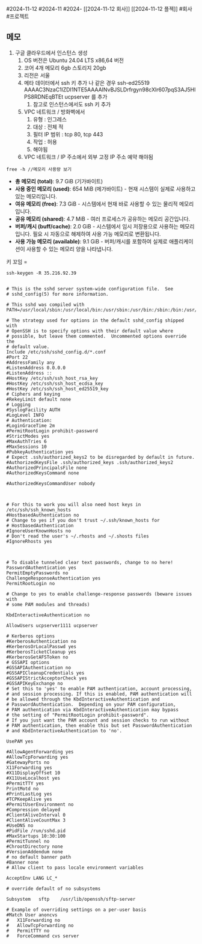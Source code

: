 #2024-11-12 #2024-11 #2024- [[2024-11-12 회사]] [[2024-11-12 플젝]]
#회사 #프로젝트
## 메모
1. 구글 클라우드에서 인스턴스 생성
    1. OS 버전은 Ubuntu 24.04 LTS x86,64 버전 
    2. 코어 4개 메모리 6gb 스토리지 20gb
    3. 리전은 서울
    4. 메타 데이터에서 ssh 키 추가 나 같은 경우 ssh-ed25519 AAAAC3NzaC1lZDI1NTE5AAAAINvBJSLDrfrgyn98cXlr607pqS3AJ5HlPS8RDNEqBTEt ucpserver 를 추가
        1. 참고로 인스턴스에서도 ssh 키 추가
    5. VPC 네트워크 / 방화벽에서 
        1. 유형 : 인그레스
        2. 대상 : 전체 적
        3. 필터 IP 범위 : tcp 80, tcp 443
        4. 작업 : 허용
        5. 해야됨
    6. VPC 네트워크 / IP 주소에서 외부 고정 IP 주소 예약 해야됨

```linux
free -h //메모리 사용량 보기 
```
- **총 메모리 (total)**: 9.7 GiB (기가바이트)
- **사용 중인 메모리 (used)**: 654 MiB (메가바이트) - 현재 시스템이 실제로 사용하고 있는 메모리입니다.
- **여유 메모리 (free)**: 7.3 GiB - 시스템에서 현재 바로 사용할 수 있는 물리적 메모리입니다.
- **공유 메모리 (shared)**: 4.7 MiB - 여러 프로세스가 공유하는 메모리 공간입니다.
- **버퍼/캐시 (buff/cache)**: 2.0 GiB - 시스템에서 임시 저장용으로 사용하는 메모리입니다. 필요 시 자동으로 해제하여 사용 가능 메모리로 변환됩니다.
- **사용 가능 메모리 (available)**: 9.1 GiB - 버퍼/캐시를 포함하여 실제로 애플리케이션이 사용할 수 있는 메모리 양을 나타냅니다.

키 꼬임 = 
```linux
ssh-keygen -R 35.216.92.39
```




```linux:sshd_config
  
# This is the sshd server system-wide configuration file.  See
# sshd_config(5) for more information.

# This sshd was compiled with PATH=/usr/local/sbin:/usr/local/bin:/usr/sbin:/usr/bin:/sbin:/bin:/usr/games

# The strategy used for options in the default sshd_config shipped with
# OpenSSH is to specify options with their default value where
# possible, but leave them commented.  Uncommented options override the
# default value.
Include /etc/ssh/sshd_config.d/*.conf
#Port 22
#AddressFamily any
#ListenAddress 0.0.0.0
#ListenAddress ::
#HostKey /etc/ssh/ssh_host_rsa_key
#HostKey /etc/ssh/ssh_host_ecdsa_key
#HostKey /etc/ssh/ssh_host_ed25519_key
# Ciphers and keying
#RekeyLimit default none
# Logging
#SyslogFacility AUTH
#LogLevel INFO
# Authentication:
#LoginGraceTime 2m
#PermitRootLogin prohibit-password
#StrictModes yes
#MaxAuthTries 6
#MaxSessions 10
#PubkeyAuthentication yes
# Expect .ssh/authorized_keys2 to be disregarded by default in future.
#AuthorizedKeysFile .ssh/authorized_keys .ssh/authorized_keys2
#AuthorizedPrincipalsFile none
#AuthorizedKeysCommand none

#AuthorizedKeysCommandUser nobody

  

# For this to work you will also need host keys in /etc/ssh/ssh_known_hosts
#HostbasedAuthentication no
# Change to yes if you don't trust ~/.ssh/known_hosts for
# HostbasedAuthentication
#IgnoreUserKnownHosts no
# Don't read the user's ~/.rhosts and ~/.shosts files
#IgnoreRhosts yes

  

# To disable tunneled clear text passwords, change to no here!
PasswordAuthentication yes
PermitEmptyPasswords no
ChallengeResponseAuthentication yes
PermitRootLogin no

# Change to yes to enable challenge-response passwords (beware issues with
# some PAM modules and threads)

KbdInteractiveAuthentication no

AllowUsers ucpserver1111 ucpserver

# Kerberos options
#KerberosAuthentication no
#KerberosOrLocalPasswd yes
#KerberosTicketCleanup yes
#KerberosGetAFSToken no
# GSSAPI options
#GSSAPIAuthentication no
#GSSAPICleanupCredentials yes
#GSSAPIStrictAcceptorCheck yes
#GSSAPIKeyExchange no
# Set this to 'yes' to enable PAM authentication, account processing,
# and session processing. If this is enabled, PAM authentication will
# be allowed through the KbdInteractiveAuthentication and
# PasswordAuthentication.  Depending on your PAM configuration,
# PAM authentication via KbdInteractiveAuthentication may bypass
# the setting of "PermitRootLogin prohibit-password".
# If you just want the PAM account and session checks to run without
# PAM authentication, then enable this but set PasswordAuthentication
# and KbdInteractiveAuthentication to 'no'.

UsePAM yes

#AllowAgentForwarding yes
#AllowTcpForwarding yes
#GatewayPorts no
X11Forwarding yes
#X11DisplayOffset 10
#X11UseLocalhost yes
#PermitTTY yes
PrintMotd no
#PrintLastLog yes
#TCPKeepAlive yes
#PermitUserEnvironment no
#Compression delayed
#ClientAliveInterval 0
#ClientAliveCountMax 3
#UseDNS no
#PidFile /run/sshd.pid
#MaxStartups 10:30:100
#PermitTunnel no
#ChrootDirectory none
#VersionAddendum none
# no default banner path
#Banner none
# Allow client to pass locale environment variables

AcceptEnv LANG LC_*

# override default of no subsystems

Subsystem   sftp    /usr/lib/openssh/sftp-server

# Example of overriding settings on a per-user basis
#Match User anoncvs
#   X11Forwarding no
#   AllowTcpForwarding no
#   PermitTTY no
#   ForceCommand cvs server
```


